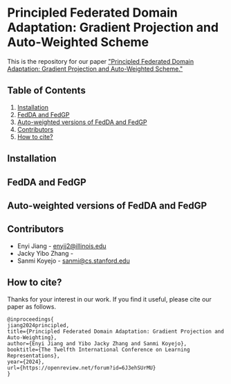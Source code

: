 # Principled Federated Domain Adaptation: Gradient Projection and Auto-Weighted Scheme

This is the repository for our paper ["Principled Federated Domain Adaptation: Gradient Projection and Auto-Weighted Scheme."](https://openreview.net/forum?id=6J3ehSUrMU)

## Table of Contents
1. [Installation](#installation)
2. [FedDA and FedGP](#fedda-and-fedgp)
3. [Auto-weighted versions of FedDA and FedGP](#auto-weighted-versions-of-fedda-and-fedgp)
4. [Contributors](#contributors)
5. [How to cite?](#how-to-cite)

## Installation

## FedDA and FedGP

## Auto-weighted versions of FedDA and FedGP

## Contributors
- Enyi Jiang - enyij2@illinois.edu
- Jacky Yibo Zhang -
- Sanmi Koyejo - sanmi@cs.stanford.edu

## How to cite?
Thanks for your interest in our work. If you find it useful, please cite our paper as follows. 

```
@inproceedings{
jiang2024principled,
title={Principled Federated Domain Adaptation: Gradient Projection and Auto-Weighting},
author={Enyi Jiang and Yibo Jacky Zhang and Sanmi Koyejo},
booktitle={The Twelfth International Conference on Learning Representations},
year={2024},
url={https://openreview.net/forum?id=6J3ehSUrMU}
}
```